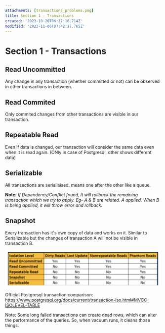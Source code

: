 ```yaml
---
attachments: [transactions_problems.png]
title: Section 1 - Transactions
created: '2023-10-20T06:37:16.714Z'
modified: '2023-11-06T07:42:17.765Z'
---
```


# Section 1 - Transactions

## Read Uncommitted
Any change in any transaction (whether committed or not) can be observed in other transactions in between.

## Read Commited
Only commited changes from other transactions are visible in our transaction.

## Repeatable Read
Even if data is changed, our transaction will consider the same data even when it is read again. (ONly in case of Postgresql, other shows different data)

## Serializable
All transactions are serialiaised. means one after the other like a queue.


**Note:** _If Dependency/Conflict found, It will rollback the remaining transaction which we try to apply. Eg- A & B are related. A applied. When B is being applied, it will throw error and rollback._

## Snapshot
Every transaction has it's own copy of data and works on it. Similar to Serializable but the changes of transaction A will not be visible in transaction B.


![problems visible in each transaction type](./../attachments/transactions_problems.png)

Official Postgresql transaction comparison: https://www.postgresql.org/docs/current/transaction-iso.html#MVCC-ISOLEVEL-TABLE

Note:
Some long failed transactions can create dead rows, which can alter the performance of the queries. So, when vacuum runs, it cleans those things.
